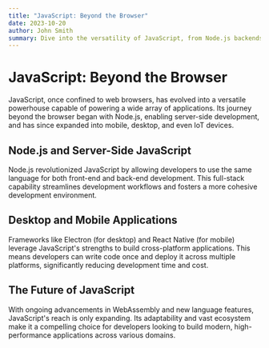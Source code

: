 ```yaml
---
title: "JavaScript: Beyond the Browser"
date: 2023-10-20
author: John Smith
summary: Dive into the versatility of JavaScript, from Node.js backends to desktop applications.
---
```


# JavaScript: Beyond the Browser

JavaScript, once confined to web browsers, has evolved into a versatile powerhouse capable of powering a wide array of applications. Its journey beyond the browser began with Node.js, enabling server-side development, and has since expanded into mobile, desktop, and even IoT devices.

## Node.js and Server-Side JavaScript

Node.js revolutionized JavaScript by allowing developers to use the same language for both front-end and back-end development. This full-stack capability streamlines development workflows and fosters a more cohesive development environment.

## Desktop and Mobile Applications

Frameworks like Electron (for desktop) and React Native (for mobile) leverage JavaScript's strengths to build cross-platform applications. This means developers can write code once and deploy it across multiple platforms, significantly reducing development time and cost.

## The Future of JavaScript

With ongoing advancements in WebAssembly and new language features, JavaScript's reach is only expanding. Its adaptability and vast ecosystem make it a compelling choice for developers looking to build modern, high-performance applications across various domains.
